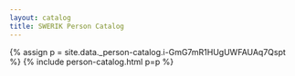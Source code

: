 ```yaml
---
layout: catalog
title: SWERIK Person Catalog
---
```

{% assign p = site.data._person-catalog.i-GmG7mR1HUgUWFAUAq7Qspt %}
{% include person-catalog.html p=p %}

